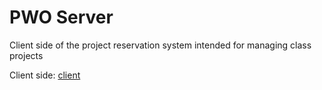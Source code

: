 # PWO Server

Client side of the project reservation system intended for managing class projects

Client side: [client](https://gitlab.com/Vulpie/client)